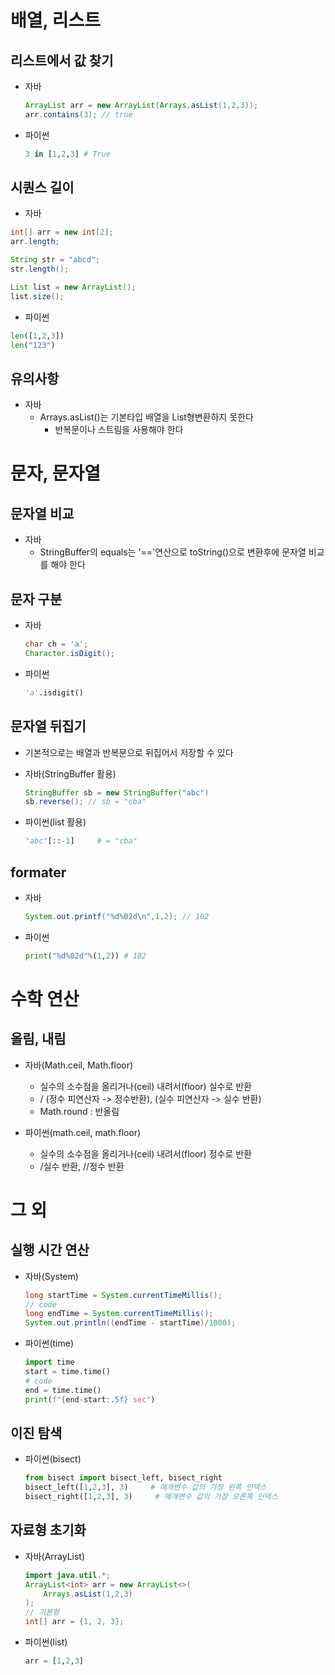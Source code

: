 # 배열, 리스트
## 리스트에서 값 찾기
- 자바 
    ```java
    ArrayList arr = new ArrayList(Arrays.asList(1,2,3));
    arr.contains(3); // true
    ```
- 파이썬
    ```py
    3 in [1,2,3] # True
    ```

## 시퀀스 길이
- 자바
```java
int[] arr = new int[2];
arr.length;

String str = "abcd";
str.length();

List list = new ArrayList();
list.size();
```

- 파이썬
```py
len([1,2,3])
len("123")
```

## 유의사항
- 자바
    - Arrays.asList()는 기본타입 배열을 List형변환하지 못한다
        - 반복문이나 스트림을 사용해야 한다

# 문자, 문자열
## 문자열 비교
- 자바
    - StringBuffer의 equals는 '=='연산으로 toString()으로 변환후에 문자열 비교를 해야 한다
## 문자 구분
- 자바
	```java
	char ch = 'a';
	Character.isDigit();
	```
- 파이썬
	```py
	'a'.isdigit()	
	```

## 문자열 뒤집기
- 기본적으로는 배열과 반복문으로 뒤집어서 저장할 수 있다

- 자바(StringBuffer 활용)
    ```java
    StringBuffer sb = new StringBuffer("abc")
    sb.reverse(); // sb = "cba"
    ```
- 파이썬(list 활용)
    ```py
    "abc"[::-1]     # = "cba"
    ```

## formater
- 자바
    ```java
	System.out.printf("%d%02d\n",1,2); // 102
    
    ```

- 파이썬
    ```py
    print("%d%02d"%(1,2)) # 102
    ```

# 수학 연산
## 올림, 내림
- 자바(Math.ceil, Math.floor)
    - 실수의 소수점을 올리거나(ceil) 내려서(floor) 실수로 반환
    - / (정수 피연산자 -> 정수반환), (실수 피연산자 -> 실수 반환)
    - Math.round : 반올림

- 파이썬(math.ceil, math.floor)
    - 실수의 소수점을 올리거나(ceil) 내려서(floor) 정수로 반환
    - /실수 반환, //정수 반환

# 그 외
## 실행 시간 연산
- 자바(System)
	```java
	long startTime = System.currentTimeMillis();
	// code
	long endTime = System.currentTimeMillis();
	System.out.println((endTime - startTime)/1000);
	```

- 파이썬(time)
	```py
	import time
	start = time.time()
	# code
	end = time.time()
	print(f"{end-start:.5f} sec")
	```
	

## 이진 탐색
- 파이썬(bisect)
    ```py
    from bisect import bisect_left, bisect_right
    bisect_left([1,2,3], 3)     # 매개변수 값의 가장 왼쪽 인덱스
    bisect_right([1,2,3], 3)     # 매개변수 값의 가장 오른쪽 인덱스
    ```


## 자료형 초기화
- 자바(ArrayList)
    ```java
    import java.util.*;
    ArrayList<int> arr = new ArrayList<>(
        Arrays.asList(1,2,3)
    );
    // 기본형
    int[] arr = {1, 2, 3};
    ```
- 파이썬(list)
    ```py
    arr = [1,2,3]
    ```
